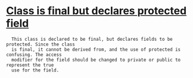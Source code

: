 # [Class is final but declares protected field](https://spotbugs.readthedocs.io/en/latest/bugDescriptions.html#CI_CONFUSED_INHERITANCE)

      This class is declared to be final, but declares fields to be protected. Since the class
      is final, it cannot be derived from, and the use of protected is confusing. The access
      modifier for the field should be changed to private or public to represent the true
      use for the field.